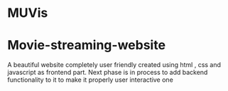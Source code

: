 # MUVis
# Movie-streaming-website
A beautiful website completely user friendly created using html , css and javascript as frontend part. Next phase is in process to add backend functionality to it to make it properly user interactive one
